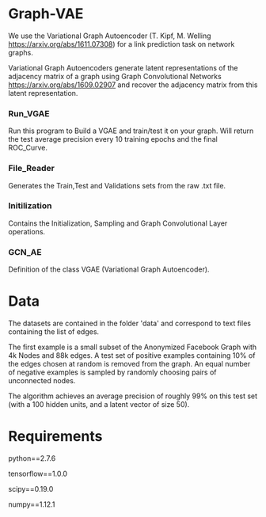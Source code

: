 # Graph-VAE
We use the Variational Graph Autoencoder (T. Kipf, M. Welling https://arxiv.org/abs/1611.07308) for a link prediction task on network graphs. 

Variational Graph Autoencoders generate latent representations  of the adjacency matrix of a graph using  Graph Convolutional Networks https://arxiv.org/abs/1609.02907 and recover the adjacency matrix from this latent representation.


### Run_VGAE
Run this program to Build a VGAE and train/test  it on your graph. Will return the test average precision every 10 training epochs and the final ROC_Curve.

### File_Reader
Generates the Train,Test and Validations sets from  the raw .txt file.

### Initilization
Contains the Initialization, Sampling and  Graph Convolutional Layer operations.

### GCN_AE
Definition of the class  VGAE (Variational Graph Autoencoder).


# Data
The datasets are contained in the folder 'data' and correspond to text files containing the list of edges. 

The first example is a small subset of the Anonymized Facebook Graph with 4k Nodes and 88k edges. A test set of positive examples containing 10% of  the edges chosen at random is removed from the graph. An equal number of negative examples is sampled by  randomly choosing pairs of unconnected nodes. 

The algorithm achieves an average precision of roughly 99% on this test set (with a 100 hidden units, and a latent vector of size 50).

# Requirements

python==2.7.6

tensorflow==1.0.0

scipy==0.19.0

numpy==1.12.1

